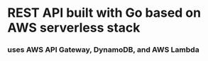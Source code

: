 # REST API built with Go based on AWS serverless stack
### uses AWS API Gateway, DynamoDB, and AWS Lambda

